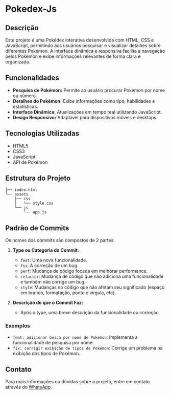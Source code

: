 # Pokedex-Js

## Descrição
Este projeto é uma Pokédex interativa desenvolvida com HTML, CSS e JavaScript, permitindo aos usuários pesquisar e visualizar detalhes sobre diferentes Pokémon. A interface dinâmica e responsiva facilita a navegação pelos Pokémon e exibe informações relevantes de forma clara e organizada.

## Funcionalidades
- **Pesquisa de Pokémon:** Permite ao usuário procurar Pokémon por nome ou número.
- **Detalhes do Pokémon:** Exibe informações como tipo, habilidades e estatísticas.
- **Interface Dinâmica:** Atualizações em tempo real utilizando JavaScript.
- **Design Responsivo:** Adaptável para dispositivos móveis e desktops.

## Tecnologias Utilizadas
- HTML5
- CSS3
- JavaScript
- API de Pokémon

## Estrutura do Projeto
```plaintext
├── index.html
└── assets
    ├── css
    │   └── style.css
    └── js
        └── app.js
```

## Padrão de Commits

Os nomes dos commits são compostos de 2 partes:

1. **Type ou Categoria do Commit:**
   - `feat`: Uma nova funcionalidade.
   - `fix`: A correção de um bug.
   - `perf`: Mudança de código focada em melhorar performance.
   - `refactor`: Mudança de código que não adiciona uma funcionalidade e também não corrige um bug.
   - `style`: Mudanças no código que não afetam seu significado (espaço em branco, formatação, ponto e vírgula, etc).

2. **Descrição do que o Commit Faz:**
   - Após o type, uma breve descrição da funcionalidade ou correção.

### Exemplos

- `feat: adicionar busca por nome de Pokémon`: Implementa a funcionalidade de pesquisa por nome.
- `fix: corrigir exibição de tipos de Pokémon`: Corrige um problema na exibição dos tipos de Pokémon.

## Contato
Para mais informações ou dúvidas sobre o projeto, entre em contato através do [WhatsApp](https://api.whatsapp.com/send?phone=5561998019018).

